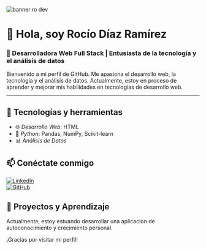 
![banner ro dev](https://github.com/user-attachments/assets/9597f8e3-09d8-45ff-a9c5-513387eef32e)


# 👋 Hola, soy Rocío Díaz Ramírez

### 🌟 Desarrolladora Web Full Stack | Entusiasta de la tecnología y el análisis de datos

Bienvenido a mi perfil de GitHub. Me apasiona el desarrollo web, la tecnología y el análisis de datos. Actualmente, estoy en proceso de aprender y mejorar mis habilidades en tecnologías de desarrollo web.

---

## 🚀 Tecnologías y herramientas

- 🌐 *Desarrollo Web*: HTML
- 🐍 *Python*: Pandas, NumPy, Scikit-learn
- 📊 *Análisis de Datos*
  

## 📫 Conéctate conmigo

[![LinkedIn](https://img.shields.io/badge/LinkedIn-Profile-blue?logo=linkedin)](https://www.linkedin.com/)  
[![GitHub](https://img.shields.io/badge/GitHub-Profile-black?logo=github)](https://github.com/)


## 🌱 Proyectos y Aprendizaje

Actualmente, estoy estuando desarrollar una aplicacion de autoconocimiento y crecimiento personal.

¡Gracias por visitar mi perfil! 
